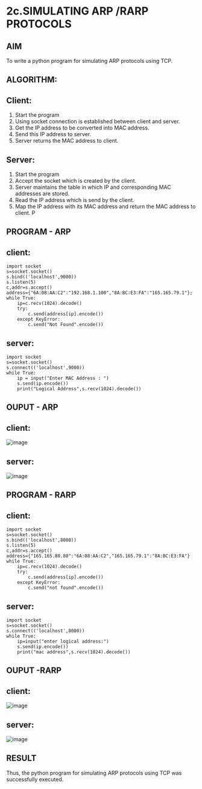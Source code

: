 # 2c.SIMULATING ARP /RARP PROTOCOLS
## AIM
To write a python program for simulating ARP protocols using TCP.
## ALGORITHM:
## Client:
1. Start the program
2. Using socket connection is established between client and server.
3. Get the IP address to be converted into MAC address.
4. Send this IP address to server.
5. Server returns the MAC address to client.
## Server:
1. Start the program
2. Accept the socket which is created by the client.
3. Server maintains the table in which IP and corresponding MAC addresses are
stored.
4. Read the IP address which is send by the client.
5. Map the IP address with its MAC address and return the MAC address to client.
P
## PROGRAM - ARP
## client:
```
import socket
s=socket.socket()
s.bind(('localhost',9000))
s.listen(5)
c,addr=s.accept()
address={"6A:08:AA:C2":"192.168.1.100","8A:BC:E3:FA":"165.165.79.1"};
while True:
    ip=c.recv(1024).decode()
    try:
        c.send(address[ip].encode())
    except KeyError:
        c.send("Not Found".encode())
```
## server:
```
import socket
s=socket.socket()
s.connect(('localhost',9000))
while True:
    ip = input("Enter MAC Address : ")
    s.send(ip.encode())
    print("Logical Address",s.recv(1024).decode())
```
## OUPUT - ARP
## client:
![image](https://github.com/Rajaraman77/2c.ARP_RARP_PROTOCOLS/assets/150319383/3e6e6a0b-cbbf-41c3-be58-624841309097)
## server:
![image](https://github.com/Rajaraman77/2c.ARP_RARP_PROTOCOLS/assets/150319383/7eef4880-3d75-4dfb-8db4-3d6e985906fe)

## PROGRAM - RARP
## client:
```
import socket
s=socket.socket()
s.bind(('localhost',8000))
s.listen(5)
c,addr=s.accept()
address={"165.165.80.80":"6A:08:AA:C2","165.165.79.1":"8A:BC:E3:FA"}
while True:
    ip=c.recv(1024).decode()
    try:
        c.send(address[ip].encode())
    except KeyError:
        c.send("not found".encode())
```
## server:
```
import socket
s=socket.socket()
s.connect(('localhost',8000))
while True:
    ip=input("enter logical address:")
    s.send(ip.encode())
    print("mac address",s.recv(1024).decode())
```
## OUPUT -RARP
## client:
![image](https://github.com/Rajaraman77/2c.ARP_RARP_PROTOCOLS/assets/150319383/4f278da8-51fe-46a6-b10c-e17cb5b83b9a)
## server:
![image](https://github.com/Rajaraman77/2c.ARP_RARP_PROTOCOLS/assets/150319383/874d84ba-4b07-4aab-b2c8-163afe83ab2a)

## RESULT
Thus, the python program for simulating ARP protocols using TCP was successfully 
executed.
